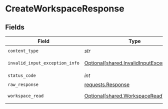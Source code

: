 # CreateWorkspaceResponse


## Fields

| Field                                                                                          | Type                                                                                           | Required                                                                                       | Description                                                                                    |
| ---------------------------------------------------------------------------------------------- | ---------------------------------------------------------------------------------------------- | ---------------------------------------------------------------------------------------------- | ---------------------------------------------------------------------------------------------- |
| `content_type`                                                                                 | *str*                                                                                          | :heavy_check_mark:                                                                             | N/A                                                                                            |
| `invalid_input_exception_info`                                                                 | [Optional[shared.InvalidInputExceptionInfo]](../../models/shared/invalidinputexceptioninfo.md) | :heavy_minus_sign:                                                                             | Input failed validation                                                                        |
| `status_code`                                                                                  | *int*                                                                                          | :heavy_check_mark:                                                                             | N/A                                                                                            |
| `raw_response`                                                                                 | [requests.Response](https://requests.readthedocs.io/en/latest/api/#requests.Response)          | :heavy_minus_sign:                                                                             | N/A                                                                                            |
| `workspace_read`                                                                               | [Optional[shared.WorkspaceRead]](../../models/shared/workspaceread.md)                         | :heavy_minus_sign:                                                                             | Successful operation                                                                           |